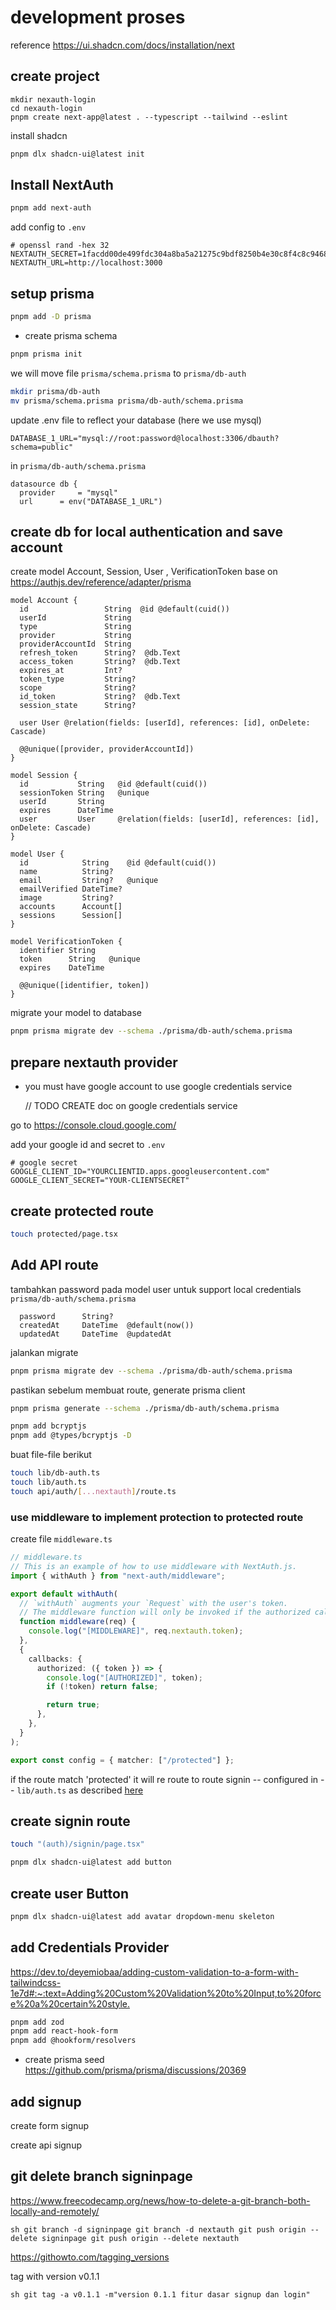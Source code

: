 # development proses

reference
<https://ui.shadcn.com/docs/installation/next>

## create project

```ssh
mkdir nexauth-login
cd nexauth-login
pnpm create next-app@latest . --typescript --tailwind --eslint
```

install shadcn

```sh
pnpm dlx shadcn-ui@latest init
```

## Install NextAuth

```sh
pnpm add next-auth
```

add config to `.env`

```env
# openssl rand -hex 32
NEXTAUTH_SECRET=1facdd00de499fdc304a8ba5a21275c9bdf8250b4e30c8f4c8c9468facc163ba
NEXTAUTH_URL=http://localhost:3000
```

## setup prisma

```sh
pnpm add -D prisma
```

- create prisma schema

```sh
pnpm prisma init
```

we will move file `prisma/schema.prisma` to `prisma/db-auth`

```sh
mkdir prisma/db-auth
mv prisma/schema.prisma prisma/db-auth/schema.prisma
```

update .env file to reflect your database (here we use mysql)

```env
DATABASE_1_URL="mysql://root:password@localhost:3306/dbauth?schema=public"
```

in `prisma/db-auth/schema.prisma`

```prisma
datasource db {
  provider     = "mysql"
  url      = env("DATABASE_1_URL")
```

## create db for local authentication and save account

create model Account, Session, User , VerificationToken base on <https://authjs.dev/reference/adapter/prisma>

```prisma
model Account {
  id                 String  @id @default(cuid())
  userId             String
  type               String
  provider           String
  providerAccountId  String
  refresh_token      String?  @db.Text
  access_token       String?  @db.Text
  expires_at         Int?
  token_type         String?
  scope              String?
  id_token           String?  @db.Text
  session_state      String?

  user User @relation(fields: [userId], references: [id], onDelete: Cascade)

  @@unique([provider, providerAccountId])
}

model Session {
  id           String   @id @default(cuid())
  sessionToken String   @unique
  userId       String
  expires      DateTime
  user         User     @relation(fields: [userId], references: [id], onDelete: Cascade)
}

model User {
  id            String    @id @default(cuid())
  name          String?
  email         String?   @unique
  emailVerified DateTime?
  image         String?
  accounts      Account[]
  sessions      Session[]
}

model VerificationToken {
  identifier String
  token      String   @unique
  expires    DateTime

  @@unique([identifier, token])
}
```

migrate your model to database

```sh
pnpm prisma migrate dev --schema ./prisma/db-auth/schema.prisma
```

## prepare nextauth provider

- you must have google account to use google credentials service

  // TODO CREATE doc on google credentials service

go to <https://console.cloud.google.com/>

add your google id and secret to `.env`

```env
# google secret
GOOGLE_CLIENT_ID="YOURCLIENTID.apps.googleusercontent.com"
GOOGLE_CLIENT_SECRET="YOUR-CLIENTSECRET"
```

## create protected route

```sh
touch protected/page.tsx
```

## Add API route

tambahkan password pada model user untuk support local credentials `prisma/db-auth/schema.prisma`

```prisma
  password      String?
  createdAt     DateTime  @default(now())
  updatedAt     DateTime  @updatedAt
```

jalankan migrate

```sh
pnpm prisma migrate dev --schema ./prisma/db-auth/schema.prisma
```

pastikan sebelum membuat route, generate prisma client

```sh
pnpm prisma generate --schema ./prisma/db-auth/schema.prisma
```

```sh
pnpm add bcryptjs
pnpm add @types/bcryptjs -D
```

buat file-file berikut

```sh
touch lib/db-auth.ts
touch lib/auth.ts
touch api/auth/[...nextauth]/route.ts
```

### use middleware to implement protection to protected route

create file `middleware.ts`

```ts
// middleware.ts
// This is an example of how to use middleware with NextAuth.js.
import { withAuth } from "next-auth/middleware";

export default withAuth(
  // `withAuth` augments your `Request` with the user's token.
  // The middleware function will only be invoked if the authorized callback returns true.
  function middleware(req) {
    console.log("[MIDDLEWARE]", req.nextauth.token);
  },
  {
    callbacks: {
      authorized: ({ token }) => {
        console.log("[AUTHORIZED]", token);
        if (!token) return false;

        return true;
      },
    },
  }
);

export const config = { matcher: ["/protected"] };
```

if the route match 'protected' it will re route to route signin -- configured in -- `lib/auth.ts` as described [here](#add-api-route)

## create signin route

```sh
touch "(auth)/signin/page.tsx"
```

```sh
pnpm dlx shadcn-ui@latest add button
```

## create user Button

```sh
pnpm dlx shadcn-ui@latest add avatar dropdown-menu skeleton
```

## add Credentials Provider

<https://dev.to/deyemiobaa/adding-custom-validation-to-a-form-with-tailwindcss-1e7d#:~:text=Adding%20Custom%20Validation%20to%20Input,to%20force%20a%20certain%20style.>

```sh
pnpm add zod
pnpm add react-hook-form
pnpm add @hookform/resolvers
```

- create prisma seed
  <https://github.com/prisma/prisma/discussions/20369>

## add signup

create form signup

create api signup

## git delete branch signinpage

<https://www.freecodecamp.org/news/how-to-delete-a-git-branch-both-locally-and-remotely/>

`sh
git branch -d signinpage
git branch -d nextauth
git push origin --delete signinpage
git push origin --delete nextauth
`

<https://githowto.com/tagging_versions>

tag with version v0.1.1

`sh
git tag -a v0.1.1 -m"version 0.1.1 fitur dasar signup dan login"
`
